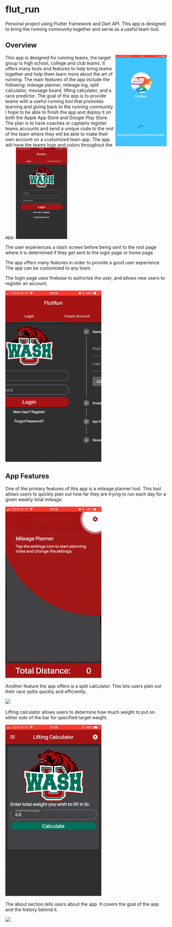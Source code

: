 # flut_run

Personal project using Flutter framework and Dart API. This app is designed to bring the running community together and serve as a useful team tool.

## Overview
<p>
  <img align="right" src="splashScreen.gif" width="160">
  <p>
    This app is designed for running teams, the target group is high school, college and club teams. It offers many tools and features to help bring teams together and help them learn more about the art of running. The main features of the app include the following: mileage planner, mileage log, split calculator, message board, lifting calculator, and a race predictor. The goal of the app is to provide teams with a useful running tool that promotes learning and giving back to the running community. I hope to be able to finish the app and deploy it on both the Apple App Store and Google Play Store. The plan is to have coaches or captains register teams accounts and send a unique code to the rest of the team where they will be able to make their own account on a customized team app. The app will have the teams logo and colors throughout the app. 
    
<img src="wustlLogin.png" width="160">
    
The user experiences a slash screen before being sent to the root page where it is determined if they get sent to the login page or home page.

The app offers many features in order to provide a good user experience. The app can be customized to any team.
</p>
</p>

The login page uses firebase to authorize the user, and allows new users to register an account.

<img src="loginPage.gif" width="300">



## App Features
One of the primary features of this app is a mileage planner tool. This tool allows users to quickly plan out how far they are trying to run each day for a given weekly total mileage.  

<img src="mileagePlanner.gif" width="300">



Another feature the app offers is a split calculator. This lets users plan out their race splits quickly and efficiently.

<img src="splitCalculator.gif" width="300">

Lifting calculator allows users to determine how much weight to put on either side of the bar for specified target weight.

<img src="liftingCalculator.gif" width="300">



The about section tells users about the app. It covers the goal of the app and the history behind it.

<img src="about.gif" width="300">






